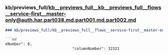 ### kb/previews_full/kb__previews_full__kb__previews_full__flows__service-first__master-only@auth.har.part038.md.part001.md.part002.md

```md
### kb/previews_full/kb__previews_full__flows__service-first__master-only@auth.har.part038.md.part001.md (part 002)

```md
eNumber": 0,
                              "columnNumber": 32321
                            
```

```

```
